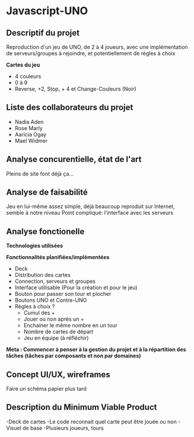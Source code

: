 # Javascript-UNO

## Descriptif du projet
Reproduction d'un jeu de UNO, de 2 à 4 joueurs, avec une implémentation de serveurs/groupes à rejoindre, et potentiellement de règles à choix

__Cartes du jeu__
- 4 couleurs
- 0 à 9
- Reverse, +2, Stop, + 4 et Change-Couleurs (Noir)

## Liste des collaborateurs du projet
* Nadia Aden
* Rose Marly
* Aaricia Ogay
* Mael Widmer

## Analyse concurentielle, état de l'art
Pleins de site font déjà ça...

## Analyse de faisabilité
Jeu en lui-même assez simple, déjà beaucoup reproduit sur Internet, semble à notre niveau
Point compliqué: l'interface avec les serveurs

## Analyse fonctionelle

__Technologies utilisées__

__Fonctionnalités planifiées/implémentées__
- Deck
- Distribution des cartes
- Connection, serveurs et groupes
- Interface utilisable (Pour la création et pour le jeu)
- Bouton pour passer son tour et piocher
- Boutons UNO et Contre-UNO
- Règles à choix ?
    - Cumul des +
    - Jouer ou non après un +
    - Enchainer le même nombre en un tour
    - Nombre de cartes de départ
    - Jeu en équipe (à réfléchir)

__Meta : Commencer à penser à la gestion du projet et à la répartition des tâches (tâches par composants et non par domaines)__

## Concept UI/UX, wireframes
Faire un schéma papier plus tard

## Description du Minimum Viable Product
-Deck de cartes
-Le code reconnait quel carte peut être jouée ou non
-Visuel de base
-Plusieurs joueurs, tours